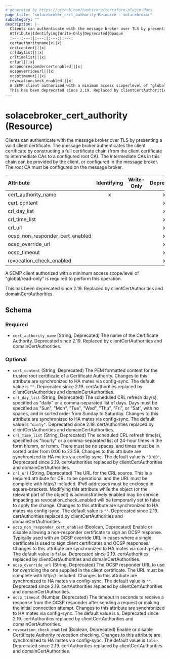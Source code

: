 ```yaml
---
# generated by https://github.com/hashicorp/terraform-plugin-docs
page_title: "solacebroker_cert_authority Resource - solacebroker"
subcategory: ""
description: |-
  Clients can authenticate with the message broker over TLS by presenting a valid client certificate. The message broker authenticates the client certificate by constructing a full certificate chain (from the client certificate to intermediate CAs to a configured root CA). The intermediate CAs in this chain can be provided by the client, or configured in the message broker. The root CA must be configured on the message broker.
  Attribute|Identifying|Write-Only|Deprecated|Opaque
  :---|:---:|:---:|:---:|:---:
  certauthorityname|x||x|
  certcontent|||x|
  crldaylist|||x|
  crltimelist|||x|
  crlurl|||x|
  ocspnonrespondercertenabled|||x|
  ocspoverrideurl|||x|
  ocsptimeout|||x|
  revocationcheck_enabled|||x|
  A SEMP client authorized with a minimum access scope/level of "global/read-only" is required to perform this operation.
  This has been deprecated since 2.19. Replaced by clientCertAuthorities and domainCertAuthorities.
---
```


# solacebroker_cert_authority (Resource)

Clients can authenticate with the message broker over TLS by presenting a valid client certificate. The message broker authenticates the client certificate by constructing a full certificate chain (from the client certificate to intermediate CAs to a configured root CA). The intermediate CAs in this chain can be provided by the client, or configured in the message broker. The root CA must be configured on the message broker.


Attribute|Identifying|Write-Only|Deprecated|Opaque
:---|:---:|:---:|:---:|:---:
cert_authority_name|x||x|
cert_content|||x|
crl_day_list|||x|
crl_time_list|||x|
crl_url|||x|
ocsp_non_responder_cert_enabled|||x|
ocsp_override_url|||x|
ocsp_timeout|||x|
revocation_check_enabled|||x|



A SEMP client authorized with a minimum access scope/level of "global/read-only" is required to perform this operation.

This has been deprecated since 2.19. Replaced by clientCertAuthorities and domainCertAuthorities.



<!-- schema generated by tfplugindocs -->
## Schema

### Required

- `cert_authority_name` (String, Deprecated) The name of the Certificate Authority. Deprecated since 2.19. Replaced by clientCertAuthorities and domainCertAuthorities.

### Optional

- `cert_content` (String, Deprecated) The PEM formatted content for the trusted root certificate of a Certificate Authority. Changes to this attribute are synchronized to HA mates via config-sync. The default value is `""`. Deprecated since 2.19. certAuthorities replaced by clientCertAuthorities and domainCertAuthorities.
- `crl_day_list` (String, Deprecated) The scheduled CRL refresh day(s), specified as "daily" or a comma-separated list of days. Days must be specified as "Sun", "Mon", "Tue", "Wed", "Thu", "Fri", or "Sat", with no spaces, and in sorted order from Sunday to Saturday. Changes to this attribute are synchronized to HA mates via config-sync. The default value is `"daily"`. Deprecated since 2.19. certAuthorities replaced by clientCertAuthorities and domainCertAuthorities.
- `crl_time_list` (String, Deprecated) The scheduled CRL refresh time(s), specified as "hourly" or a comma-separated list of 24-hour times in the form hh:mm, or h:mm. There must be no spaces, and times must be in sorted order from 0:00 to 23:59. Changes to this attribute are synchronized to HA mates via config-sync. The default value is `"3:00"`. Deprecated since 2.19. certAuthorities replaced by clientCertAuthorities and domainCertAuthorities.
- `crl_url` (String, Deprecated) The URL for the CRL source. This is a required attribute for CRL to be operational and the URL must be complete with http:// included. IPv6 addresses must be enclosed in square-brackets. Modifying this attribute while the object (or the relevant part of the object) is administratively enabled may be service impacting as revocation_check_enabled will be temporarily set to false to apply the change. Changes to this attribute are synchronized to HA mates via config-sync. The default value is `""`. Deprecated since 2.19. certAuthorities replaced by clientCertAuthorities and domainCertAuthorities.
- `ocsp_non_responder_cert_enabled` (Boolean, Deprecated) Enable or disable allowing a non-responder certificate to sign an OCSP response. Typically used with an OCSP override URL in cases where a single certificate is used to sign client certificates and OCSP responses. Changes to this attribute are synchronized to HA mates via config-sync. The default value is `false`. Deprecated since 2.19. certAuthorities replaced by clientCertAuthorities and domainCertAuthorities.
- `ocsp_override_url` (String, Deprecated) The OCSP responder URL to use for overriding the one supplied in the client certificate. The URL must be complete with http:// included. Changes to this attribute are synchronized to HA mates via config-sync. The default value is `""`. Deprecated since 2.19. certAuthorities replaced by clientCertAuthorities and domainCertAuthorities.
- `ocsp_timeout` (Number, Deprecated) The timeout in seconds to receive a response from the OCSP responder after sending a request or making the initial connection attempt. Changes to this attribute are synchronized to HA mates via config-sync. The default value is `5`. Deprecated since 2.19. certAuthorities replaced by clientCertAuthorities and domainCertAuthorities.
- `revocation_check_enabled` (Boolean, Deprecated) Enable or disable Certificate Authority revocation checking. Changes to this attribute are synchronized to HA mates via config-sync. The default value is `false`. Deprecated since 2.19. certAuthorities replaced by clientCertAuthorities and domainCertAuthorities.


